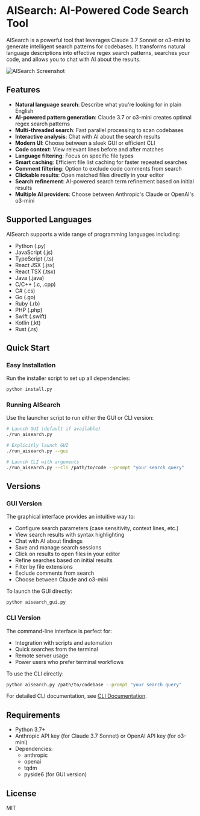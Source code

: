 # AISearch: AI-Powered Code Search Tool

AISearch is a powerful tool that leverages Claude 3.7 Sonnet or o3-mini to generate intelligent search patterns for codebases. It transforms natural language descriptions into effective regex search patterns, searches your code, and allows you to chat with AI about the results.

![AISearch Screenshot](https://i.imgur.com/rtK8ijQ.png)

## Features

- **Natural language search**: Describe what you're looking for in plain English
- **AI-powered pattern generation**: Claude 3.7 or o3-mini creates optimal regex search patterns
- **Multi-threaded search**: Fast parallel processing to scan codebases
- **Interactive analysis**: Chat with AI about the search results
- **Modern UI**: Choose between a sleek GUI or efficient CLI
- **Code context**: View relevant lines before and after matches
- **Language filtering**: Focus on specific file types
- **Smart caching**: Efficient file list caching for faster repeated searches
- **Comment filtering**: Option to exclude code comments from search
- **Clickable results**: Open matched files directly in your editor
- **Search refinement**: AI-powered search term refinement based on initial results
- **Multiple AI providers**: Choose between Anthropic's Claude or OpenAI's o3-mini

## Supported Languages

AISearch supports a wide range of programming languages including:
- Python (.py)
- JavaScript (.js)
- TypeScript (.ts)
- React JSX (.jsx)
- React TSX (.tsx)
- Java (.java)
- C/C++ (.c, .cpp)
- C# (.cs)
- Go (.go)
- Ruby (.rb)
- PHP (.php)
- Swift (.swift)
- Kotlin (.kt)
- Rust (.rs)

## Quick Start

### Easy Installation

Run the installer script to set up all dependencies:

```bash
python install.py
```

### Running AISearch

Use the launcher script to run either the GUI or CLI version:

```bash
# Launch GUI (default if available)
./run_aisearch.py

# Explicitly launch GUI
./run_aisearch.py --gui

# Launch CLI with arguments
./run_aisearch.py --cli /path/to/code --prompt "your search query"
```

## Versions

### GUI Version

The graphical interface provides an intuitive way to:
- Configure search parameters (case sensitivity, context lines, etc.)
- View search results with syntax highlighting
- Chat with AI about findings
- Save and manage search sessions
- Click on results to open files in your editor
- Refine searches based on initial results
- Filter by file extensions
- Exclude comments from search
- Choose between Claude and o3-mini

To launch the GUI directly:
```bash
python aisearch_gui.py
```

### CLI Version

The command-line interface is perfect for:
- Integration with scripts and automation
- Quick searches from the terminal
- Remote server usage
- Power users who prefer terminal workflows

To use the CLI directly:
```bash
python aisearch.py /path/to/codebase --prompt "your search query"
```

For detailed CLI documentation, see [CLI Documentation](aisearch_readme.md).

## Requirements

- Python 3.7+
- Anthropic API key (for Claude 3.7 Sonnet) or OpenAI API key (for o3-mini)
- Dependencies:
  - anthropic
  - openai
  - tqdm
  - pyside6 (for GUI version)

## License

MIT 